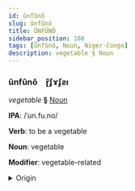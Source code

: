 ```yaml
---
id: ûnfûnô
slug: ûnfûnô
title: ÛNFÛNÔ
sidebar_position: 108
tags: [ûnfûnô, Noun, Niger-Congo]
description: vegetable § Noun
---
```


### ûnfûnô&emsp;<span kind="abugida">ɽ̃ʄɤʄƨı</span>

*vegetable* **§** [Noun](../../tags/Noun)

**IPA**: /ˈun.fu.no/

**Verb**: to be a vegetable

**Noun**: vegetable

**Modifier**: vegetable-related

<details>
    <summary>Origin</summary>
    Xhosa úḿfûno [úḿ̩fûːno]<br/>
    <em>Niger-Congo Language Family</em>
</details>
